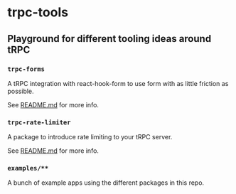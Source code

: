 # trpc-tools

## Playground for different tooling ideas around tRPC

### `trpc-forms`

A tRPC integration with react-hook-form to use form with as little friction as possible.

See [README.md](./packages/trpc-forms/README.md) for more info.

### `trpc-rate-limiter`

A package to introduce rate limiting to your tRPC server.

See [README.md](./packages/trpc-rate-limiter/README.md) for more info.

### `examples/**`

A bunch of example apps using the different packages in this repo.
